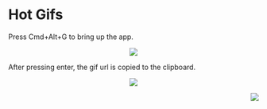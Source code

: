 Hot Gifs
=======

Press Cmd+Alt+G to bring up the app.

<p align="center"><img src="https://cloudup.com/i1vS81TwZme+"></p>

After pressing enter, the gif url is copied to the clipboard. 

<p align="center"><img src="http://media1.giphy.com/media/5r5J4JD9miis/giphy.gif"></p>

<p align="right"><img src="https://cloudup.com/ch-sJ_LRbm6+"></p>
